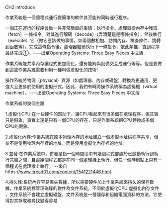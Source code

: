 CH2 introduce

作業系統是一個讓程式運行變簡單的軟件甚至能夠同時運行程序。

一個正在運行的程序會做一件非常簡單的事情：執行指令。處理器從內存中獲取（fetch）一條指令，對其進行解碼（decode）（弄清楚這是哪條指令），然後執行（execute）它（做它應該做的事情，如兩個數相加、訪問內存、檢查條件、跳轉到函數等）。完成這條指令後，處理器繼續執行下一條指令，依此類推，直到程序最終完成①。----出至Operating Systems: Three Easy Pieces 中文版

作業系統能共享內存讓程式更加簡化，還有能夠與設備交互成運行等等。但是要做到這些作業系統需要利用一種叫做虛擬化的技術!

操作系統將物理（physical）資源（如處理器、內存或磁盤）轉換為更通用、更
強大且更易於使用的虛擬形式。因此，我們有時將操作系統稱為虛擬機（virtual machine）。----出至Operating Systems: Three Easy Pieces 中文版

作業系統的幾個主題:

1.虛擬化CPU:在一些硬件的幫助下，讓CPU看起來有很多個在處理程序，但其實只是假象，事實上還是只有一個CPU的存在，只是作業系統把CPU轉換成多個CPU的假象。

2.虛擬化內存:作業系統在原本物理內存的地址建立一個虛擬地址供程序共享，但並不是使用物理內存裡的地址，而是使用虛擬化內存裡的地址。

3.並發:在作業系統中，併發是指一個時間段中有幾個程式都處於已啟動執行到執行完畢之間，且這幾個程式都是在同一個處理機上執行，但任一個時刻點上只有一個程式在處理機上執行。
--來自https://www.itread01.com/content/1541221446.html


4.持久性:系統內存容易丟失數據，所以需要硬件加上作業系統來持久的保存數據，作業系統裡管理磁碟的軟件為文件系統，不同於虛擬化CPU 虛擬化內存文件
，文件系統不會建立虛擬磁盤，文件系統是一種儲存和組織電腦資料的方法，它使得對其存取和尋找變得容易
